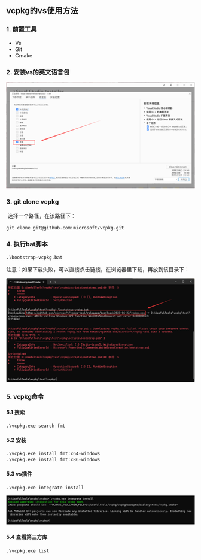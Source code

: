 ## vcpkg的vs使用方法

### 1. 前置工具

* Vs
* Git
* Cmake

### 2. 安装vs的英文语言包

![image-20230722134322510](./assets/image-20230722134322510.png)

### 3. git clone vcpkg

​	选择一个路径，在该路径下：

```shell
git clone git@github.com:microsoft/vcpkg.git
```

### 4. 执行bat脚本

```shell
.\bootstrap-vcpkg.bat
```

​	注意：如果下载失败，可以直接点击链接，在浏览器里下载，再放到该目录下：

![image-20230722141937418](./assets/image-20230722141937418.png)

### 5. vcpkg命令

#### 5.1 搜索

```shell
.\vcpkg.exe search fmt
```

#### 5.2 安装

```shell
.\vcpkg.exe install fmt:x64-windows
.\vcpkg.exe install fmt:x86-windows
```

#### 5.3 vs插件

```shell
.\vcpkg.exe integrate install
```

![image-20230722143618364](./assets/image-20230722143618364.png)

#### 5.4 查看第三方库

```shell
.\vcpkg.exe list
```

